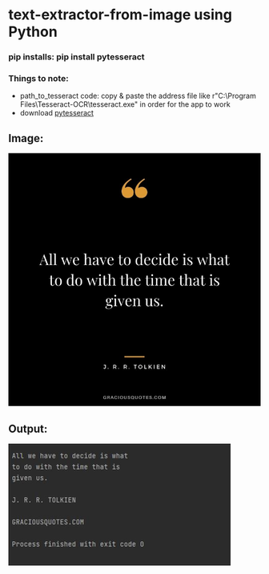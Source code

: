 # text-extractor-from-image using Python 


### pip installs: pip install pytesseract

### Things to note:
* path_to_tesseract code: copy & paste the address file like r"C:\Program Files\Tesseract-OCR\tesseract.exe" in order for the app to work
* download [pytesseract](https://github.com/UB-Mannheim/tesseract/wiki)


## Image:
![](images/tolkein%20quote.jpg)

## Output:
![](images/output.JPG)
